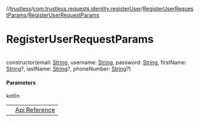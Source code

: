 //[trustless](../../../index.md)/[com.trustless.requests.identity.registerUser](../index.md)/[RegisterUserRequestParams](index.md)/[RegisterUserRequestParams](-register-user-request-params.md)

# RegisterUserRequestParams

\
constructor(email: [String](https://kotlinlang.org/api/latest/jvm/stdlib/kotlin/-string/index.html), username: [String](https://kotlinlang.org/api/latest/jvm/stdlib/kotlin/-string/index.html), password: [String](https://kotlinlang.org/api/latest/jvm/stdlib/kotlin/-string/index.html), firstName: [String](https://kotlinlang.org/api/latest/jvm/stdlib/kotlin/-string/index.html)?, lastName: [String](https://kotlinlang.org/api/latest/jvm/stdlib/kotlin/-string/index.html)?, phoneNumber: [String](https://kotlinlang.org/api/latest/jvm/stdlib/kotlin/-string/index.html)?)

#### Parameters

kotlin

| | |
|---|---|
|  | [Api Reference](https://developer.finto.io/docs/apis/identity#/User%20management/Create%20a%20user) |
